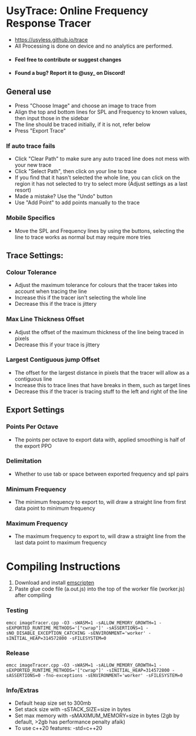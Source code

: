 # UsyTrace: Online Frequency Response Tracer

- https://usyless.github.io/trace
- All Processing is done on device and no analytics are performed. 
- #### Feel free to contribute or suggest changes
- #### Found a bug? Report it to @usy_ on Discord!

## General use
- Press "Choose Image" and choose an image to trace from
- Align the top and bottom lines for SPL and Frequency to known values, then input those in the sidebar
- The line should be traced initially, if it is not, refer below
- Press "Export Trace"

### If auto trace fails
- Click "Clear Path" to make sure any auto traced line does not mess with your new trace
- Click "Select Path", then click on your line to trace
- If you find that it hasn't selected the whole line, you can click on the region it has not selected to try to select more (Adjust settings as a last resort)
- Made a mistake? Use the "Undo" button
- Use "Add Point" to add points manually to the trace

### Mobile Specifics
- Move the SPL and Frequency lines by using the buttons, selecting the line to trace works as normal but may require more tries

## Trace Settings:
### Colour Tolerance
- Adjust the maximum tolerance for colours that the tracer takes into account when tracing the line
- Increase this if the tracer isn't selecting the whole line
- Decrease this if the trace is jittery
### Max Line Thickness Offset
- Adjust the offset of the maximum thickness of the line being traced in pixels
- Decrease this if your trace is jittery
### Largest Contiguous jump Offset
- The offset for the largest distance in pixels that the tracer will allow as a contiguous line
- Increase this to trace lines that have breaks in them, such as target lines
- Decrease this if the tracer is tracing stuff to the left and right of the line

## Export Settings
### Points Per Octave
- The points per octave to export data with, applied smoothing is half of the export PPO
### Delimitation
- Whether to use tab or space between exported frequency and spl pairs
### Minimum Frequency
- The minimum frequency to export to, will draw a straight line from first data point to minimum frequency
### Maximum Frequency
- The maximum frequency to export to, will draw a straight line from the last data point to maximum frequency

# Compiling Instructions
1. Download and install [emscripten](https://emscripten.org/)
2. Paste glue code file (a.out.js) into the top of the worker file (worker.js) after compiling
 ### Testing
`emcc imageTracer.cpp -O3 -sWASM=1 -sALLOW_MEMORY_GROWTH=1 -sEXPORTED_RUNTIME_METHODS='["cwrap"]' -sASSERTIONS=1 -sNO_DISABLE_EXCEPTION_CATCHING -sENVIRONMENT='worker' -sINITIAL_HEAP=314572800 -sFILESYSTEM=0`
### Release
`emcc imageTracer.cpp -O3 -sWASM=1 -sALLOW_MEMORY_GROWTH=1 -sEXPORTED_RUNTIME_METHODS='["cwrap"]' -sINITIAL_HEAP=314572800 -sASSERTIONS=0 -fno-exceptions -sENVIRONMENT='worker' -sFILESYSTEM=0`

### Info/Extras
- Default heap size set to 300mb
- Set stack size with -sSTACK_SIZE=size in bytes
- Set max memory with -sMAXIMUM_MEMORY=size in bytes (2gb by default, >2gb has performance penalty afaik)
- To use c++20 features: -std=c++20